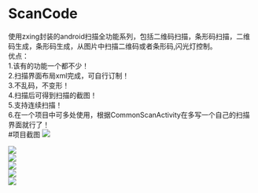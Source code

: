 # ScanCode
使用zxing封装的android扫描全功能系列，包括二维码扫描，条形码扫描，二维码生成，条形码生成，从图片中扫描二维码或者条形码,闪光灯控制。<br/>
优点：<br/>
    1.该有的功能一个都不少！<br/>
    2.扫描界面布局xml完成，可自行订制！<br/>
    3.不乱码，不变形！<br/>
    4.扫描后可得到扫描的截图！<br/>
    5.支持连续扫描！<br/>
    6.在一个项目中可多处使用，根据CommonScanActivity在多写一个自己的扫描界面就行了！<br/>
#项目截图
![](https://github.com/liang530/ScanCode/raw/master/images/main.png)<br/>

![](https://github.com/liang530/ScanCode/raw/master/images/createCode.png)<br/>
![](https://github.com/liang530/ScanCode/raw/master/images/scanCode.png)<br/>
![](https://github.com/liang530/ScanCode/raw/master/images/scan2code.png)<br/>
![](https://github.com/liang530/ScanCode/raw/master/images/scan_bar_code.png)<br/>
![](https://github.com/liang530/ScanCode/raw/master/images/scan_photo.png)<br/>
